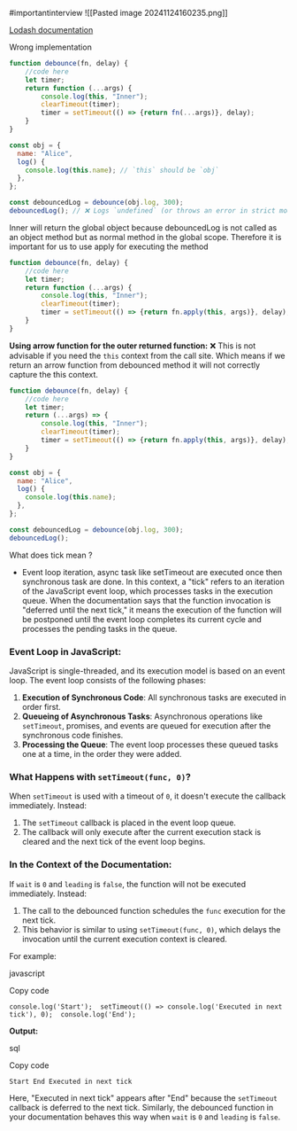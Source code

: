 	 
#importantinterview
![[Pasted image 20241124160235.png]]





[Lodash documentation](https://lodash.com/docs/4.17.15#debounce)



Wrong implementation
```js
function debounce(fn, delay) {
	//code here
	let timer;
	return function (...args) {
	    console.log(this, "Inner");    
	    clearTimeout(timer);
	    timer = setTimeout(() => {return fn(...args)}, delay);
	}
}

const obj = {
  name: "Alice",
  log() {
    console.log(this.name); // `this` should be `obj`
  },
};

const debouncedLog = debounce(obj.log, 300);
debouncedLog(); // ❌ Logs `undefined` (or throws an error in strict mode)


```

Inner will return the global object because debouncedLog is not called as an object method but as normal method in the global scope.
Therefore it is important for us to use apply for executing the method

```js
function debounce(fn, delay) {
	//code here
	let timer;
	return function (...args) {
	    console.log(this, "Inner");    
	    clearTimeout(timer);
	    timer = setTimeout(() => {return fn.apply(this, args)}, delay);
	}
}
```

**Using arrow function for the outer returned function:** ❌ This is not advisable if you need the `this` context from the call site.
Which means if we return an arrow function from debounced method it will not correctly capture the this context.
```js
function debounce(fn, delay) {
	//code here
	let timer;
	return (...args) => {
	    console.log(this, "Inner");    
	    clearTimeout(timer);
	    timer = setTimeout(() => {return fn.apply(this, args)}, delay);
	}
}

const obj = {
  name: "Alice",
  log() {
    console.log(this.name);
  },
};

const debouncedLog = debounce(obj.log, 300);
debouncedLog();

```

What does tick mean ?
- Event loop iteration, async task like setTimeout are executed once then synchronous task are done.
In this context, a "tick" refers to an iteration of the JavaScript event loop, which processes tasks in the execution queue. When the documentation says that the function invocation is "deferred until the next tick," it means the execution of the function will be postponed until the event loop completes its current cycle and processes the pending tasks in the queue.

### Event Loop in JavaScript:

JavaScript is single-threaded, and its execution model is based on an event loop. The event loop consists of the following phases:

1. **Execution of Synchronous Code**: All synchronous tasks are executed in order first.
2. **Queueing of Asynchronous Tasks**: Asynchronous operations like `setTimeout`, promises, and events are queued for execution after the synchronous code finishes.
3. **Processing the Queue**: The event loop processes these queued tasks one at a time, in the order they were added.

### What Happens with `setTimeout(func, 0)`?

When `setTimeout` is used with a timeout of `0`, it doesn't execute the callback immediately. Instead:

1. The `setTimeout` callback is placed in the event loop queue.
2. The callback will only execute after the current execution stack is cleared and the next tick of the event loop begins.

### In the Context of the Documentation:

If `wait` is `0` and `leading` is `false`, the function will not be executed immediately. Instead:

1. The call to the debounced function schedules the `func` execution for the next tick.
2. This behavior is similar to using `setTimeout(func, 0)`, which delays the invocation until the current execution context is cleared.

For example:

javascript

Copy code

`console.log('Start');  setTimeout(() => console.log('Executed in next tick'), 0);  console.log('End');`

**Output:**

sql

Copy code

`Start End Executed in next tick`

Here, "Executed in next tick" appears after "End" because the `setTimeout` callback is deferred to the next tick. Similarly, the debounced function in your documentation behaves this way when `wait` is `0` and `leading` is `false`.